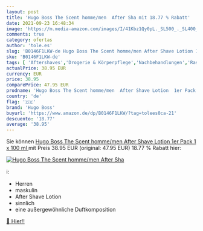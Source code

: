 ```yaml
---
layout: post
title: 'Hugo Boss The Scent homme/men  After Sha mit 18.77 % Rabatt'
date: 2021-09-23 16:48:34
image: 'https://m.media-amazon.com/images/I/41Kbz1Qy0pL._SL500_._SL400_.jpg'
comments: true
category: ofertas
author: 'tole.es'
slug: 'B0146F1LKW-de Hugo Boss The Scent homme/men After Shave Lotion 1er Pack...'
sku: 'B0146F1LKW-de'
tags: [ 'Aftershaves','Drogerie & Körperpflege','Nachbehandlungen','Rasur & Enthaarung','hugo boss', ]
actualPrice: 38.95 EUR
currency: EUR
price: 38.95
comparePrice: 47.95 EUR
prodname: 'Hugo Boss The Scent homme/men  After Shave Lotion  1er Pack  1 x 100 ml '
country: 'de'
flag: '🇩🇪'
brand: 'Hugo Boss'
buyurl: 'https://www.amazon.de/dp/B0146F1LKW/?tag=tolees0ca-21'
descuento: '18.77'
average: '38.95'
---
```


Sie können [Hugo Boss The Scent homme/men  After Shave Lotion  1er Pack  1 x 100 ml ](https://www.amazon.de/dp/B0146F1LKW/?tag=tolees0ca-21) mit Preis 38.95 EUR (original: 47.95 EUR) 18.77 % Rabatt hier:

[![Hugo Boss The Scent homme/men  After Sha](https://m.media-amazon.com/images/I/41Kbz1Qy0pL._SL500_._SL400_.jpg)](https://www.amazon.de/dp/B0146F1LKW/?tag=tolees0ca-21)

ℹ️:

- Herren
- maskulin
- After Shave Lotion
- sinnlich
- eine außergewöhnliche Duftkomposition

[🛒 Hier!!](https://www.amazon.de/dp/B0146F1LKW/?tag=tolees0ca-21)

